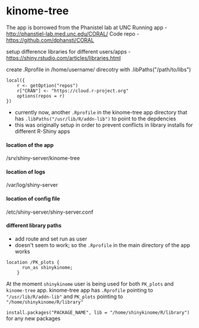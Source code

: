 # kinome-tree
The app is borrowed from the Phanistel lab at UNC
Running app - http://phanstiel-lab.med.unc.edu/CORAL/
Code repo - https://github.com/dphansti/CORAL


setup difference libraries for different users/apps - https://shiny.rstudio.com/articles/libraries.html

create .Rprofile in /home/username/ direcotry with .libPaths("/path/to/libs")
```
local({
    r <- getOption("repos")
    r["CRAN"] <- "https://cloud.r-project.org"
    options(repos = r)
})
```

- currently now, another `.Rprofile` in the kinome-tree app directory that has `.libPaths("/usr/lib/R/addn-lib")` to point to the depdencies
- this was originally setup in order to prevent conflicts in library installs for different R-Shiny apps

#### location of the app
/srv/shiny-server/kinome-tree

#### location of logs
/var/log/shiny-server

#### location of config file
/etc/shiny-server/shiny-server.conf 

#### different library paths 
- add route and set run as user
- doesn't seem to work; so the `.Rprofile` in the main directory of the app works
```
location /PK_plots {
      run_as shinykinome;
    }
```

At the moment `shinykinome` user is being used for both `PK_plots` and `kinome-tree` app. 
kinome-tree app has `.Rprofile` pointing to `"/usr/lib/R/addn-lib"` and `PK_plots` pointing to `"/home/shinykinome/R/library"`

`install.packages("PACKAGE_NAME", lib = "/home/shinykinome/R/library")` for any new packages
